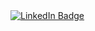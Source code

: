 <div id="badges">
<a href="https://www.linkedin.com/in/mateen-qureshi-msq/">
    <img src="https://img.shields.io/badge/LinkedIn-blue?style=for-the-badge&logo=linkedin&logoColor=white" alt="LinkedIn Badge"/>
  </a>
</div>
